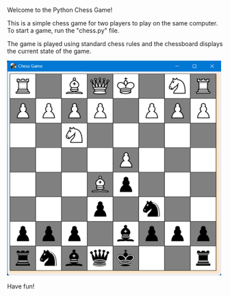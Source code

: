 Welcome to the Python Chess Game!

This is a simple chess game for two players to play on the same computer. 
To start a game, run the "chess.py" file. 

The game is played using standard chess rules and the chessboard displays the current state of the game.

<img src="Screenshot.png" alt="Screenshot of Python Chess Game" width="500" height="500">

Have fun!
